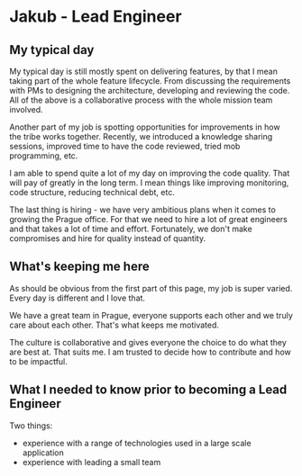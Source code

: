 # Jakub - Lead Engineer

## My typical day

My typical day is still mostly spent on delivering features, by that I mean taking part of the whole feature lifecycle.
From discussing the requirements with PMs to designing the architecture, developing and reviewing the code. 
All of the above is a collaborative process with the whole mission team involved.

Another part of my job is spotting opportunities for improvements in how the tribe works together.
Recently, we introduced a knowledge sharing sessions, improved time to have the code reviewed, tried mob programming, etc.

I am able to spend quite a lot of my day on improving the code quality.
That will pay of greatly in the long term.
I mean things like improving monitoring, code structure, reducing technical debt, etc.

The last thing is hiring - we have very ambitious plans when it comes to growing the Prague office.
For that we need to hire a lot of great engineers and that takes a lot of time and effort.
Fortunately, we don't make compromises and hire for quality instead of quantity.

## What's keeping me here

As should be obvious from the first part of this page, my job is super varied.
Every day is different and I love that.

We have a great team in Prague, everyone supports each other and we truly care about each other.
That's what keeps me motivated.

The culture is collaborative and gives everyone the choice to do what they are best at.
That suits me.
I am trusted to decide how to contribute and how to be impactful.

## What I needed to know prior to becoming a Lead Engineer

Two things:

- experience with a range of technologies used in a large scale application
- experience with leading a small team

